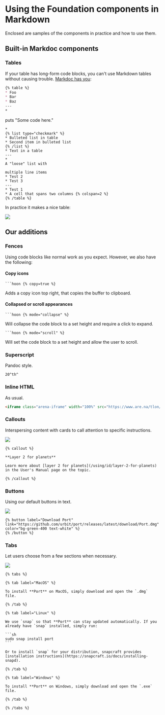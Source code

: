 # Using the Foundation components in Markdown

Enclosed are samples of the components in practice and how to use them.

## Built-in Markdoc components

### Tables

If your table has long-form code blocks, you can't use Markdown tables without causing trouble. [Markdoc has you](https://markdoc.io/docs/tags#table-with-rich-content):

```md
{% table %}
* Foo
* Bar
* Baz
---
*
  ```
  puts "Some code here."
  ```
*
  {% list type="checkmark" %}
  * Bulleted list in table
  * Second item in bulleted list
  {% /list %}
* Text in a table
---
*
  A "loose" list with

  multiple line items
* Test 2
* Test 3
---
* Test 1
* A cell that spans two columns {% colspan=2 %}
{% /table %}
```

In practice it makes a nice table:

![](https://media.urbit.org/foundation/design/table.png)

## Our additions

### Fences

Using code blocks like normal work as you expect. However, we also have the following:

#### Copy icons

````
```hoon {% copy=true %}
````

Adds a copy icon top right, that copies the buffer to clipboard.

#### Collapsed or scroll appearances

````
```hoon {% mode="collapse" %}
````

Will collapse the code block to a set height and require a click to expand.

````
```hoon {% mode="scroll" %}
````

Will set the code block to a set height and allow the user to scroll.

### Superscript

Pandoc style.

```
20^th^
```

### Inline HTML

As usual.

```html
<iframe class="arena-iframe" width="100%" src="https://www.are.na/tlon/seal-zp3irwad52y/embed"></iframe>
```

### Callouts

Interspersing content with cards to call attention to specific instructions.

![](https://media.urbit.org/foundation/design/callout.png)

```
{% callout %}

**Layer 2 for planets**

Learn more about [layer 2 for planets](/using/id/layer-2-for-planets) in the User's Manual page on the topic.

{% /callout %}
```

### Buttons

Using our default buttons in text.

![](https://media.urbit.org/foundation/design/button.png)

```
{% button label="Download Port" link="https://github.com/urbit/port/releases/latest/download/Port.dmg" color="bg-green-400 text-white" %}
{% /button %}
```

### Tabs

Let users choose from a few sections when necessary.

![](https://media.urbit.org/foundation/design/tabs.png)

````
{% tabs %}

{% tab label="MacOS" %}

To install **Port** on MacOS, simply download and open the `.dmg` file.

{% /tab %}

{% tab label="Linux" %}

We use `snap` so that **Port** can stay updated automatically. If you already have `snap` installed, simply run:

```sh
sudo snap install port
```

Or to install `snap` for your distribution, snapcraft provides [installation instructions](https://snapcraft.io/docs/installing-snapd).

{% /tab %}

{% tab label="Windows" %}

To install **Port** on Windows, simply download and open the `.exe` file.

{% /tab %}

{% /tabs %}
````